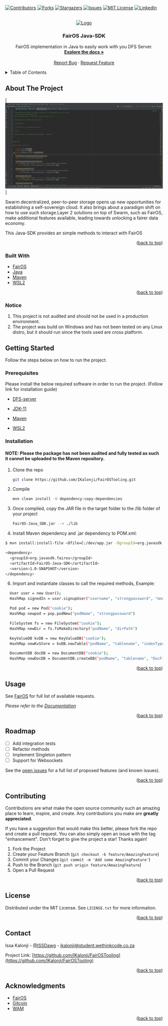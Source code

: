 <div id="top"></div>

[![Contributors][contributors-shield]][contributors-url]
[![Forks][forks-shield]][forks-url]
[![Stargazers][stars-shield]][stars-url]
[![Issues][issues-shield]][issues-url]
[![MIT License][license-shield]][license-url]
[![LinkedIn][linkedin-shield]][linkedin-url]



<!-- PROJECT LOGO -->
<br />
<div align="center">
  <a href="https://github.com/IKalonji/FairOSTooling">
    <img src="images/SolAfrique.png" alt="Logo" width="80" height="80">
  </a>

  <h3 align="center">FairOS Java-SDK</h3>

  <p align="center">
    FairOS implementation in Java to easily work with you DFS Server.
    <br />
    <a href="https://github.com/IKalonji/FairOSTooling/blob/main/README.md"><strong>Explore the docs »</strong></a>
    <br />
    <br />
    <!-- <a href="https://www.youtube.com/watch?v=T4ouxpaDafk">View Demo</a>
    · -->
    <a href="https://github.com/IKalonji/FairOSTooling/issues">Report Bug</a>
    ·
    <a href="https://github.com/IKalonji/FairOSTooling/issues">Request Feature</a>
  </p>
</div>



<!-- TABLE OF CONTENTS -->
<details>
  <summary>Table of Contents</summary>
  <ol>
    <li>
      <a href="#about-the-project">About The Project</a>
      <ul>
        <li><a href="#built-with">Built With</a></li>
      </ul>
    </li>
    <li>
      <a href="#getting-started">Getting Started</a>
      <ul>
        <li><a href="#prerequisites">Prerequisites</a></li>
        <li><a href="#installation">Installation</a></li>
      </ul>
    </li>
    <li><a href="#usage">Usage</a></li>
    <li><a href="#roadmap">Roadmap</a></li>
    <li><a href="#contributing">Contributing</a></li>
    <li><a href="#license">License</a></li>
    <li><a href="#contact">Contact</a></li>
    <li><a href="#acknowledgments">Acknowledgments</a></li>
  </ol>
</details>



<!-- ABOUT THE PROJECT -->
## About The Project

[![Product Name Screen Shot][product-screenshot]]

Swarm decentralized, peer-to-peer storage opens up new opportunities for establishing a self-sovereign cloud. It also brings about a paradigm shift on how to use such storage.Layer 2 solutions on top of Swarm, such as FairOS, make additional features available, leading towards unlocking a fairer data economy.

This Java-SDK provides an simple methods to interact with FairOS

<p align="right">(<a href="#top">back to top</a>)</p>



### Built With

* [FairOS](https://docs.fairos.fairdatasociety.org/)
* [Java](https://www.java.com/)
* [Maven](https://maven.apache.org/)
* [WSL2](https://docs.microsoft.com/en-us/windows/wsl/install)

<p align="right">(<a href="#top">back to top</a>)</p>

### Notice

1. This project is not audited and should not be used in a production environment.
2. The project was build on Windows and has not been tested on any Linux distro, but it should run since the tools used are cross platform. 

<!-- GETTING STARTED -->
## Getting Started

Follow the steps below on how to run the project.

### Prerequisites

Please install the below required software in order to run the project. (Follow link for installation guide)

* [DFS-server](https://nodejs.org/about/releases)

* [JDK-11](https://www.oracle.com/java/technologies/downloads/)

* [Maven](https://maven.apache.org/download.cgi)

* [WSL2](https://docs.microsoft.com/en-us/windows/wsl/install)


### Installation

#### NOTE: Please the package has not been audited and fully tested as such it cannot be uploaded to the Maven repository.  

1. Clone the repo
   ```sh
   git clone https://github.com/IKalonji/FairOSTooling.git
   ```
2. Compile
   ```sh
   mvn clean install -U dependency:copy-dependencies
   ```
3. Once compiled, copy the JAR file in the target folder to the /lib folder of your project
   ```sh
   FairOS-Java_SDK.jar --> ./lib
   ```
5. Install Maven dependency and .jar dependency to POM.xml:
  ```sh
  $ mvn install:install-file –Dfile=C:/dev/app.jar -DgroupId=org.javasdk.fairos -DartifactId=FairOS-Java-SDK -Dversion=1.0-SNAPSHOT
  ```

  ```sh
  <dependency>
    <groupId>org.javasdk.fairos</groupId>
    <artifactId>FairOS-Java-SDK</artifactId>
    <version>1.0-SNAPSHOT</version>
  </dependency>
  ```
6. Import and instantiate classes to call the required methods, Example:
  ```sh
    User user = new User();
    HashMap signedIn = user.signupUser("username", "strongpassword", "mnemonic")
  ```

  ```sh
    Pod pod = new Pod("cookie");
    HashMap newpod = pop.podNew("podName", "strongpassword")
  ```

  ```sh
    FileSystem fs = new FileSystem("cookie");
    HashMap newDir = fs.fsMakeDirectory("podName", "dirPath")
  ```

  ```sh
    KeyValueDB kvDB = new KeyValueDB("cookie");
    HashMap newKvStore = kvDB.newTable("podName", "tablename", "indexType")
  ```

  ```sh
    DocumentDB docDB = new DocumentDB("cookie");
    HashMap newDocDB = DocumentDB.createDB("podName", "tablename", "DocFieldIndex")
  ```


<p align="right">(<a href="#top">back to top</a>)</p>


<!-- USAGE EXAMPLES -->
## Usage

See [FairOS](https://docs.fairos.fairdatasociety.org/api/#tag/User) for full list of available requests.

_Please refer to the [Documentation](https://github.com/IKalonji/FairOSTooling/blob/main/README.md)_

<p align="right">(<a href="#top">back to top</a>)</p>


<!-- ROADMAP -->
## Roadmap

- [ ] Add integration tests
- [ ] Refactor methods
- [ ] Implement Singleton pattern
- [ ] Support for Websockets

See the [open issues](https://github.com/IKalonji/FairOSTooling/issues) for a full list of proposed features (and known issues).

<p align="right">(<a href="#top">back to top</a>)</p>



<!-- CONTRIBUTING -->
## Contributing

Contributions are what make the open source community such an amazing place to learn, inspire, and create. Any contributions you make are **greatly appreciated**.

If you have a suggestion that would make this better, please fork the repo and create a pull request. You can also simply open an issue with the tag "enhancement".
Don't forget to give the project a star! Thanks again!

1. Fork the Project
2. Create your Feature Branch (`git checkout -b feature/AmazingFeature`)
3. Commit your Changes (`git commit -m 'Add some AmazingFeature'`)
4. Push to the Branch (`git push origin feature/AmazingFeature`)
5. Open a Pull Request

<p align="right">(<a href="#top">back to top</a>)</p>



<!-- LICENSE -->
## License

Distributed under the MIT License. See `LICENSE.txt` for more information.

<p align="right">(<a href="#top">back to top</a>)</p>



<!-- CONTACT -->
## Contact

Issa Kalonji - [@ISSDawg](https://twitter.com/ISSDawg) - ikalonji@student.wethinkcode.co.za

Project Link: [https://github.com/IKalonji/FairOSTooling](https://github.com/IKalonji/FairOSTooling)

<p align="right">(<a href="#top">back to top</a>)</p>



<!-- ACKNOWLEDGMENTS -->
## Acknowledgments

* [FairOS](https://docs.fairos.fairdatasociety.org/docs/fairOS-dfs/api-reference/)
* [Gitcoin](https://gitcoin.co/issue/fairdatasociety/wam/16/100027826)
* [WAM](https://www.wearemillions.online/)

<p align="right">(<a href="#top">back to top</a>)</p>


<!-- MARKDOWN LINKS & IMAGES -->
<!-- https://www.markdownguide.org/basic-syntax/#reference-style-links -->
[contributors-shield]: https://img.shields.io/github/contributors/IKalonji/SolAfrique.svg?style=for-the-badge
[contributors-url]: https://github.com/IKalonji/FairOSTooling/graphs/contributors
[forks-shield]: https://img.shields.io/github/forks/IKalonji/SolAfrique.svg?style=for-the-badge
[forks-url]: https://github.com/IKalonji/FairOSTooling/network/members
[stars-shield]: https://img.shields.io/github/stars/IKalonji/SolAfrique.svg?style=for-the-badge
[stars-url]: https://github.com/IKalonji/FairOSTooling/stargazers
[issues-shield]: https://img.shields.io/github/issues/IKalonji/SolAfrique.svg?style=for-the-badge
[issues-url]: https://github.com/IKalonji/FairOSTooling/issues
[license-shield]: https://img.shields.io/github/license/IKalonji/SolAfrique.svg?style=for-the-badge
[license-url]: https://github.com/IKalonji/FairOSTooling/blob/main/LICENSE.txt
[linkedin-shield]: https://img.shields.io/badge/-LinkedIn-black.svg?style=for-the-badge&logo=linkedin&colorB=555
[linkedin-url]: https://www.linkedin.com/in/issa-kalonji-b301851ba/
[product-screenshot]: images/screenshot1.png
